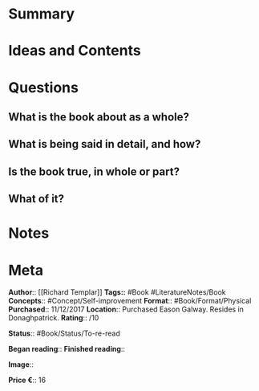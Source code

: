 # Summary

# Ideas and Contents

# Questions
## What is the book about as a whole?

## What is being said in detail, and how?

## Is the book true, in whole or part?

## What of it?

# Notes

# Meta
**Author**:: [[Richard Templar]]
**Tags::** #Book #LiteratureNotes/Book 
**Concepts**:: #Concept/Self-improvement 
**Format**:: #Book/Format/Physical 
**Purchased**:: 11/12/2017
**Location**:: Purchased Eason Galway. Resides in Donaghpatrick.
**Rating**:: /10

**Status**:: #Book/Status/To-re-read 

**Began reading**:: 
**Finished reading**:: 

**Image**:: 

**Price €**:: 16